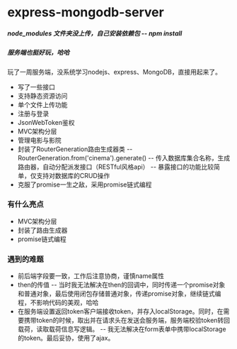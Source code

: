 # express-mongodb-server
##### node_modules 文件夹没上传，自己安装依赖包 -- npm install
##### 服务端也挺好玩，哈哈
玩了一周服务端，没系统学习nodejs、express、MongoDB，直接用起来了。
- 写了一些接口
- 支持静态资源访问
- 单个文件上传功能
- 注册与登录
- JsonWebToken鉴权
- MVC架构分层
- 管理电影与影院
- 封装了RouterGeneration路由生成器类
-- RouterGeneration.from('cinema').generate()
-- 传入数据库集合名称，生成路由器，自动分配派发接口（RESTful风格api）
-- 暴露接口的功能比较简单，仅支持对数据库的CRUD操作
- 克服了promise一生之敌，采用promise链式编程
### 有什么亮点
- MVC架构分层
- 封装了路由生成器
- promise链式编程
### 遇到的难题
- 前后端字段要一致，工作后注意协商，谨慎name属性
- then的传值
-- 当时我无法解决在then的回调中，同时传递一个promise对象和普通对象，最后使用闭包存储普通对象，传递promise对象，继续链式编程，不影响代码的美观，哈哈
- 在服务端设置返回token客户端接收token，并存入localStorage。同时，在需要携带token的时候，取出并在请求头在发送会服务端，服务端校验token转回载荷，读取载荷信息写逻辑。
-- 我无法解决在form表单中携带localStorage的token。最后妥协，使用了ajax。

